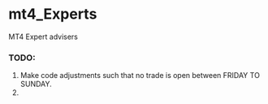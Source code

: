 # mt4_Experts
MT4 Expert advisers


### TODO:

  1. Make code adjustments such that no trade is open between FRIDAY TO SUNDAY. 
  2.  
